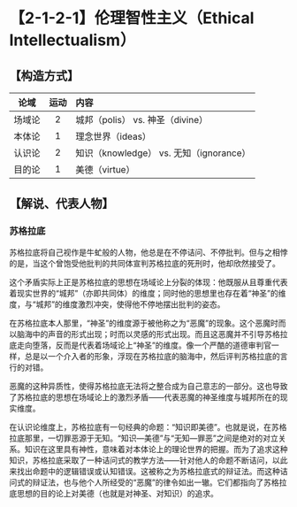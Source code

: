 # 【2-1-2-1】伦理智性主义（Ethical Intellectualism）
## 【构造方式】
|  论域  | 运动 | 内容                                    |
| :----: | :--: | :-------------------------------------- |
| 场域论 |  2   | 城邦（polis） vs. 神圣（divine）        |
| 本体论 |  1   | 理念世界（ideas）                       |
| 认识论 |  2   | 知识（knowledge） vs. 无知（ignorance） |
| 目的论 |  1   | 美德（virtue）                          |

## 【解说、代表人物】

### 苏格拉底

苏格拉底将自己视作是牛虻般的人物，他总是在不停诘问、不停批判。但与之相悖的是，当这个曾饱受他批判的共同体宣判苏格拉底的死刑时，他却欣然接受了。

这个矛盾实际上正是苏格拉底的思想在场域论上分裂的体现：他既服从且尊重代表着现实世界的“城邦”（亦即共同体）的维度；同时他的思想里也存在着“神圣”的维度，与“城邦”的维度激烈冲突，使得他不停地摆出批判的姿态。

在苏格拉底本人那里，“神圣”的维度源于被他称之为“恶魔”的现象。这个恶魔时而以脑海中的声音的形式出现；时而以灵感的形式出现。而且这恶魔并不引导苏格拉底走向堕落，反而是代表着场域论上“神圣”的维度。像一个严酷的道德审判官一样，总是以一个介入者的形象，浮现在苏格拉底的脑海中，然后评判苏格拉底的言行的对错。

恶魔的这种异质性，使得苏格拉底无法将之整合成为自己意志的一部分。这也导致了苏格拉底的思想在场域论上的激烈矛盾——代表恶魔的神圣维度与城邦所在的现实维度。

在认识论维度上，苏格拉底有一句经典的命题：“知识即美德”。也就是说，在苏格拉底那里，一切罪恶源于无知。“知识—美德”与“无知—罪恶”之间是绝对的对立关系。知识在这里具有神性，意味着对本体论上的理论世界的把握。而为了追求这种知识，苏格拉底采取了一种诘问式的教学方法——针对他人的命题不断诘问，以此来找出命题中的逻辑错误或认知错误。这被称之为苏格拉底式的辩证法。而这种诘问式的辩证法，也与他个人所经受的“恶魔”的律令如出一辙。它们都指向了苏格拉底思想的目的论上对美德（也就是对神圣、对知识）的追求。
